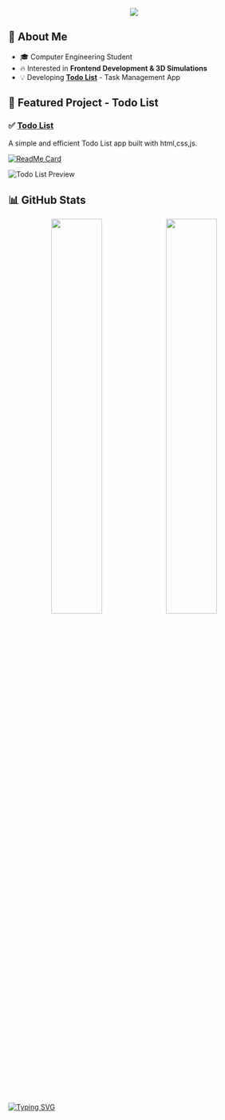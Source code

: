 <p align="center">
  <img src="https://capsule-render.vercel.app/api?type=waving&color=gradient&height=200&section=header&text=Welcome%20to%20My%20GitHub!&fontSize=40&fontAlignY=35&animation=fadeIn&fontColor=fff"/>
</p>

## 🚀 About Me
- 🎓 Computer Engineering Student
- 🔥 Interested in **Frontend Development & 3D Simulations**
- 💡 Developing **[Todo List](https://github.com/yourorganization/todo-list)** - Task Management App

## 📝 Featured Project - Todo List
### ✅ [Todo List](https://github.com/yourorganization/todo-list)
A simple and efficient Todo List app built with html,css,js.  

[![ReadMe Card](https://github-readme-stats.vercel.app/api/pin/?username=yourorganization&repo=todo-list&theme=radical)](https://github.com/yourorganization/todo-list)

![Todo List Preview](https://your-image-url.com/todo-list-preview.png)

## 📊 GitHub Stats
<p align="center">
  <img src="https://github-readme-stats.vercel.app/api?username=yourusername&show_icons=true&theme=radical" width="45%"/>
  <img src="https://github-readme-streak-stats.herokuapp.com/?user=yourusername&theme=radical" width="45%"/>
</p>

[![Typing SVG](https://readme-typing-svg.herokuapp.com/?lines=Welcome+to+my+GitHub!;Check+out+my+projects!&center=true&width=500)](https://git.io/typing-svg)

